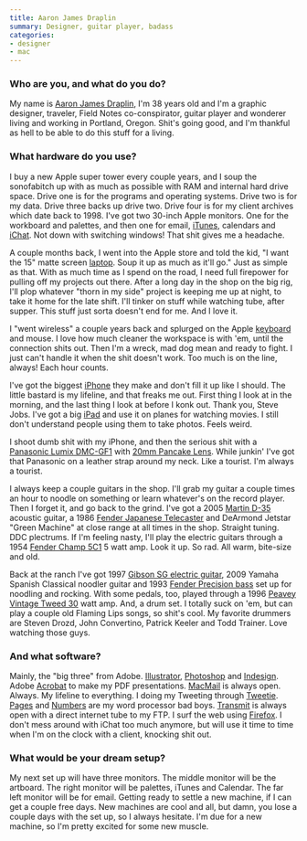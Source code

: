 ```yaml
---
title: Aaron James Draplin
summary: Designer, guitar player, badass
categories:
- designer
- mac
---
```


### Who are you, and what do you do?

My name is [Aaron James Draplin](http://www.draplin.com/ "Aaron's design company."), I'm 38 years old and I'm a graphic designer, traveler, Field Notes co-conspirator, guitar player and wonderer living and working in Portland, Oregon. Shit's going good, and I'm thankful as hell to be able to do this stuff for a living.

### What hardware do you use?

I buy a new Apple super tower every couple years, and I soup the sonofabitch up with as much as possible with RAM and internal hard drive space. Drive one is for the programs and operating systems. Drive two is for my data. Drive three backs up drive two. Drive four is for my client archives which date back to 1998. I've got two 30-inch Apple monitors. One for the workboard and palettes, and then one for email, [iTunes][], calendars and [iChat][]. Not down with switching windows! That shit gives me a headache.

A couple months back, I went into the Apple store and told the kid, "I want the 15" matte screen [laptop][macbook-pro]. Soup it up as much as it'll go." Just as simple as that. With as much time as I spend on the road, I need full firepower for pulling off my projects out there. After a long day in the shop on the big rig, I'll plop whatever "thorn in my side" project is keeping me up at night, to take it home for the late shift. I'll tinker on stuff while watching tube, after supper. This stuff just sorta doesn't end for me. And I love it.

I "went wireless" a couple years back and splurged on the Apple [keyboard][] and mouse. I love how much cleaner the workspace is with 'em, until the connection shits out. Then I'm a wreck, mad dog mean and ready to fight. I just can't handle it when the shit doesn't work. Too much is on the line, always! Each hour counts.

I've got the biggest [iPhone][iphone-4] they make and don't fill it up like I should. The little bastard is my lifeline, and that freaks me out. First thing I look at in the morning, and the last thing I look at before I konk out. Thank you, Steve Jobs. I've got a big [iPad][] and use it on planes for watching movies. I still don't understand people using them to take photos. Feels weird.

I shoot dumb shit with my iPhone, and then the serious shit with a [Panasonic Lumix DMC-GF1][lumix-dmc-gf1] with [20mm Pancake Lens][lumix-g-20mm-f1.7-asph]. While junkin' I've got that Panasonic on a leather strap around my neck. Like a tourist. I'm always a tourist. 

I always keep a couple guitars in the shop. I'll grab my guitar a couple times an hour to noodle on something or learn whatever's on the record player. Then I forget it, and go back to the grind. I've got a 2005 [Martin D-35][martin-d-35] acoustic guitar, a 1986 [Fender Japanese Telecaster][telecaster] and DeArmond Jetstar "Green Machine" at close range at all times in the shop. Straight tuning. DDC plectrums. If I'm feeling nasty, I'll play the electric guitars through a 1954 [Fender Champ 5C1][champ] 5 watt amp. Look it up. So rad. All warm, bite-size and old.

Back at the ranch I've got 1997 [Gibson SG electric guitar][sg-standard], 2009 Yamaha Spanish Classical noodler guitar and 1993 [Fender Precision bass][precision-bass] set up for noodling and rocking. With some pedals, too, played through a 1996 [Peavey Vintage Tweed 30][classic-30-112] watt amp. And, a drum set. I totally suck on 'em, but can play a couple old Flaming Lips songs, so shit's cool. My favorite drummers are Steven Drozd, John Convertino, Patrick Keeler and Todd Trainer. Love watching those guys.

### And what software?

Mainly, the "big three" from Adobe. [Illustrator][], [Photoshop][] and [Indesign][]. Adobe [Acrobat][] to make my PDF presentations. [MacMail][mail] is always open. Always. My lifeline to everything. I doing my Tweeting through [Tweetie][]. [Pages][] and [Numbers][] are my word processor bad boys. [Transmit][] is always open with a direct internet tube to my FTP. I surf the web using [Firefox][]. I don't mess around with iChat too much anymore, but will use it time to time when I'm on the clock with a client, knocking shit out.

### What would be your dream setup?

My next set up will have three monitors. The middle monitor will be the artboard. The right monitor will be palettes, iTunes and Calendar. The far left monitor will be for email. Getting ready to settle a new machine, if I can get a couple free days. New machines are cool and all, but damn, you lose a couple days with the set up, so I always hesitate. I'm due for a new machine, so I'm pretty excited for some new muscle.

[champ]: https://en.wikipedia.org/wiki/Fender_Champ "A guitar amp."
[classic-30-112]: https://peavey.com/products/index.cfm/item/801/118120/Classic&reg;&nbsp;30&nbsp;112 "A guitar amp."
[ipad]: https://www.apple.com/ipad/ "A tablet device."
[iphone-4]: https://en.wikipedia.org/wiki/IPhone_4 "A smartphone."
[keyboard]: https://www.apple.com/keyboard/ "The keyboard."
[lumix-dmc-gf1]: https://www.amazon.com/Panasonic-DMC-GF1-Four-Thirds-Interchangeable-Aspherical/dp/B002MUAEX4 "A 12.1 megapixel digital camera."
[lumix-g-20mm-f1.7-asph]: http://panasonic.net/avc/lumix/systemcamera/gms/lens/g_20.html "A lens."
[macbook-pro]: https://www.apple.com/macbook-pro/ "A laptop."
[martin-d-35]: https://www.google.com/shopping/product/10197645858217739365 "An acoustic guitar."
[precision-bass]: http://www.fender.com/products/search.php?section=basses&bodyShape=Precision+Bass® "A bass guitar."
[sg-standard]: http://www2.gibson.com/Products/Electric-Guitars/SG/Gibson-USA/SG-Standard.aspx "An electric guitar."
[telecaster]: https://en.wikipedia.org/wiki/Fender_Telecaster "An electric guitar."
[acrobat]: https://acrobat.adobe.com/us/en/acrobat.html "Software for creating and editing PDF documents."
[firefox]: https://www.mozilla.org/en-US/firefox/new/ "A cross-platform open-source web browser."
[ichat]: https://en.wikipedia.org/wiki/IChat "An AIM/Jabber client included with Mac OS X."
[illustrator]: https://www.adobe.com/products/illustrator.html "A vector graphics editor."
[indesign]: https://www.adobe.com/products/indesign.html "A desktop/web publishing application."
[itunes]: https://www.apple.com/itunes/ "A jukebox application and online store."
[mail]: https://en.wikipedia.org/wiki/Mail_(application) "The default Mac OS X mail client."
[numbers]: https://www.apple.com/numbers/ "A spreadsheet application for the Mac."
[pages]: https://www.apple.com/pages/ "A Mac word processor and layout tool from Apple."
[photoshop]: https://www.adobe.com/products/photoshop.html "A bitmap image editor."
[transmit]: https://panic.com/transmit/ "An FTP/SFTP client for the Mac."
[tweetie]: https://en.wikipedia.org/wiki/Tweetie "A Twitter client for the Mac."
